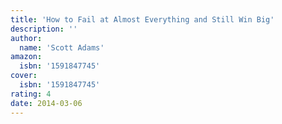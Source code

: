 ```yaml
---
title: 'How to Fail at Almost Everything and Still Win Big'
description: ''
author:
  name: 'Scott Adams'
amazon:
  isbn: '1591847745'
cover:
  isbn: '1591847745'
rating: 4
date: 2014-03-06
---
```

